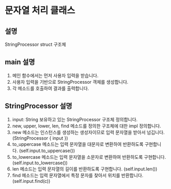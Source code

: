 # 문자열 처리 클래스

## 설명

StringProcessor struct 구조체

## main 설명

1. 메인 함수에서는 먼저 사용자 입력을 받습니다.
2. 사용자 입력을 기반으로 StringProcessor 객체를 생성합니다.
3. 각 메소드를 호출하여 결과를 출력합니다.

## StringProcessor 설명

1. input: String 보유하고 있는 StringProcessor 구조체 정의합니다. 
2. new, upper, lower, len, find 메소드를 정의한 구조체에 대한 impl 정의합니다. 
3. new 메소드는 인스턴스를 생성하는 생성자이므로 입력 문자열을 받아서 넘깁니다. (StringProcessor { input })
4. to_uppercase 메소드는 입력 문자열을 대문자로 변환하여 반환하도록 구현합니다. (self.input.to_uppercase())
5. to_lowercase 메소드는 입력 문자열을 소문자로 변환하여 반환하도록 구현합니다. (self.input.to_lowercase())
6. len 메소드는 입력 문자열의 길이를 반환하도록 구현합니다. (self.input.len())
7. find 메소드는 입력 문자열에서 특정 문자를 찾아서 위치를 반환합니다. (self.input.find(c))

